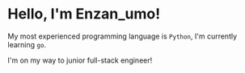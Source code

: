 # Hello, I'm Enzan_umo!

My most experienced programming language is `Python`,
I'm currently learning `go`.

I'm on my way to junior full-stack engineer!

<!---
- 👋 Hi, I’m @enzanumo
- 👀 I’m interested in ...
- 🌱 I’m currently learning ...
- 💞️ I’m looking to collaborate on ...
- 📫 How to reach me ...
--->

<!---
enzanumo/enzanumo is a ✨ special ✨ repository because its `README.md` (this file) appears on your GitHub profile.
You can click the Preview link to take a look at your changes.
--->
